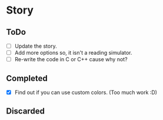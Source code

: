 # Story

## ToDo
- [ ] Update the story.
- [ ] Add more options so, it isn't a reading simulator.
- [ ] Re-write the code in C or C++ cause why not?

## Completed

- [X] Find out if you can use custom colors. (Too much work :D)

## Discarded
